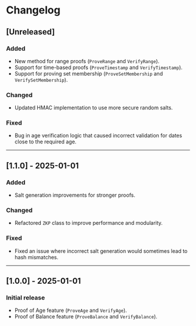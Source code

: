 # Changelog

## [Unreleased]

### Added
- New method for range proofs (`ProveRange` and `VerifyRange`).
- Support for time-based proofs (`ProveTimestamp` and `VerifyTimestamp`).
- Support for proving set membership (`ProveSetMembership` and `VerifySetMembership`).

### Changed
- Updated HMAC implementation to use more secure random salts.

### Fixed
- Bug in age verification logic that caused incorrect validation for dates close to the required age.

---

## [1.1.0] - 2025-01-01

### Added
- Salt generation improvements for stronger proofs.

### Changed
- Refactored `ZKP` class to improve performance and modularity.

### Fixed
- Fixed an issue where incorrect salt generation would sometimes lead to hash mismatches.

---

## [1.0.0] - 2025-01-01

### Initial release
- Proof of Age feature (`ProveAge` and `VerifyAge`).
- Proof of Balance feature (`ProveBalance` and `VerifyBalance`).